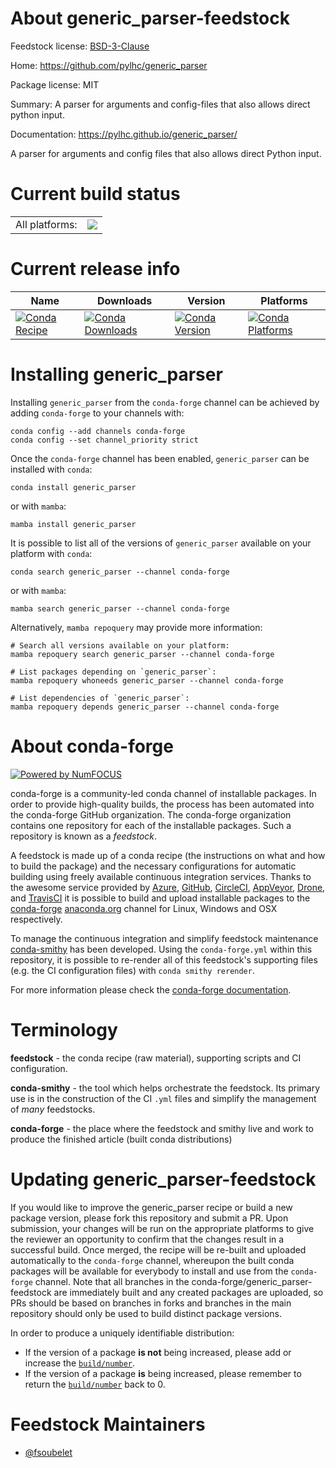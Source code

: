 About generic_parser-feedstock
==============================

Feedstock license: [BSD-3-Clause](https://github.com/conda-forge/generic_parser-feedstock/blob/main/LICENSE.txt)

Home: https://github.com/pylhc/generic_parser

Package license: MIT

Summary: A parser for arguments and config-files that also allows direct python input.

Documentation: https://pylhc.github.io/generic_parser/

A parser for arguments and config files that also allows direct Python input.


Current build status
====================


<table><tr><td>All platforms:</td>
    <td>
      <a href="https://dev.azure.com/conda-forge/feedstock-builds/_build/latest?definitionId=14598&branchName=main">
        <img src="https://dev.azure.com/conda-forge/feedstock-builds/_apis/build/status/generic_parser-feedstock?branchName=main">
      </a>
    </td>
  </tr>
</table>

Current release info
====================

| Name | Downloads | Version | Platforms |
| --- | --- | --- | --- |
| [![Conda Recipe](https://img.shields.io/badge/recipe-generic_parser-green.svg)](https://anaconda.org/conda-forge/generic_parser) | [![Conda Downloads](https://img.shields.io/conda/dn/conda-forge/generic_parser.svg)](https://anaconda.org/conda-forge/generic_parser) | [![Conda Version](https://img.shields.io/conda/vn/conda-forge/generic_parser.svg)](https://anaconda.org/conda-forge/generic_parser) | [![Conda Platforms](https://img.shields.io/conda/pn/conda-forge/generic_parser.svg)](https://anaconda.org/conda-forge/generic_parser) |

Installing generic_parser
=========================

Installing `generic_parser` from the `conda-forge` channel can be achieved by adding `conda-forge` to your channels with:

```
conda config --add channels conda-forge
conda config --set channel_priority strict
```

Once the `conda-forge` channel has been enabled, `generic_parser` can be installed with `conda`:

```
conda install generic_parser
```

or with `mamba`:

```
mamba install generic_parser
```

It is possible to list all of the versions of `generic_parser` available on your platform with `conda`:

```
conda search generic_parser --channel conda-forge
```

or with `mamba`:

```
mamba search generic_parser --channel conda-forge
```

Alternatively, `mamba repoquery` may provide more information:

```
# Search all versions available on your platform:
mamba repoquery search generic_parser --channel conda-forge

# List packages depending on `generic_parser`:
mamba repoquery whoneeds generic_parser --channel conda-forge

# List dependencies of `generic_parser`:
mamba repoquery depends generic_parser --channel conda-forge
```


About conda-forge
=================

[![Powered by
NumFOCUS](https://img.shields.io/badge/powered%20by-NumFOCUS-orange.svg?style=flat&colorA=E1523D&colorB=007D8A)](https://numfocus.org)

conda-forge is a community-led conda channel of installable packages.
In order to provide high-quality builds, the process has been automated into the
conda-forge GitHub organization. The conda-forge organization contains one repository
for each of the installable packages. Such a repository is known as a *feedstock*.

A feedstock is made up of a conda recipe (the instructions on what and how to build
the package) and the necessary configurations for automatic building using freely
available continuous integration services. Thanks to the awesome service provided by
[Azure](https://azure.microsoft.com/en-us/services/devops/), [GitHub](https://github.com/),
[CircleCI](https://circleci.com/), [AppVeyor](https://www.appveyor.com/),
[Drone](https://cloud.drone.io/welcome), and [TravisCI](https://travis-ci.com/)
it is possible to build and upload installable packages to the
[conda-forge](https://anaconda.org/conda-forge) [anaconda.org](https://anaconda.org/)
channel for Linux, Windows and OSX respectively.

To manage the continuous integration and simplify feedstock maintenance
[conda-smithy](https://github.com/conda-forge/conda-smithy) has been developed.
Using the ``conda-forge.yml`` within this repository, it is possible to re-render all of
this feedstock's supporting files (e.g. the CI configuration files) with ``conda smithy rerender``.

For more information please check the [conda-forge documentation](https://conda-forge.org/docs/).

Terminology
===========

**feedstock** - the conda recipe (raw material), supporting scripts and CI configuration.

**conda-smithy** - the tool which helps orchestrate the feedstock.
                   Its primary use is in the construction of the CI ``.yml`` files
                   and simplify the management of *many* feedstocks.

**conda-forge** - the place where the feedstock and smithy live and work to
                  produce the finished article (built conda distributions)


Updating generic_parser-feedstock
=================================

If you would like to improve the generic_parser recipe or build a new
package version, please fork this repository and submit a PR. Upon submission,
your changes will be run on the appropriate platforms to give the reviewer an
opportunity to confirm that the changes result in a successful build. Once
merged, the recipe will be re-built and uploaded automatically to the
`conda-forge` channel, whereupon the built conda packages will be available for
everybody to install and use from the `conda-forge` channel.
Note that all branches in the conda-forge/generic_parser-feedstock are
immediately built and any created packages are uploaded, so PRs should be based
on branches in forks and branches in the main repository should only be used to
build distinct package versions.

In order to produce a uniquely identifiable distribution:
 * If the version of a package **is not** being increased, please add or increase
   the [``build/number``](https://docs.conda.io/projects/conda-build/en/latest/resources/define-metadata.html#build-number-and-string).
 * If the version of a package **is** being increased, please remember to return
   the [``build/number``](https://docs.conda.io/projects/conda-build/en/latest/resources/define-metadata.html#build-number-and-string)
   back to 0.

Feedstock Maintainers
=====================

* [@fsoubelet](https://github.com/fsoubelet/)

